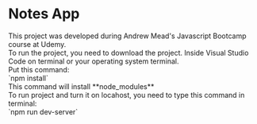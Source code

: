 <h1> Notes App </h1>
This project was developed during Andrew Mead's Javascript Bootcamp course at Udemy. <br>
To run the project, you need to download the project. Inside Visual Studio Code on terminal or your operating system terminal. <br>
Put this command: <br>
    `npm install` <br>
This command will install **node_modules** <br>
To run project and turn it on locahost, you need to type this command in terminal: <br>
    `npm run dev-server`
